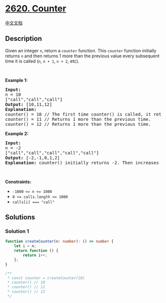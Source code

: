 # [2620. Counter](https://leetcode.com/problems/counter)

[中文文档](/solution/2600-2699/2620.Counter/README.md)

## Description

<p>Given an integer&nbsp;<code>n</code>,&nbsp;return a <code>counter</code> function. This <code>counter</code> function initially returns&nbsp;<code>n</code>&nbsp;and then returns 1 more than the previous value every subsequent time it is called (<code>n</code>, <code>n + 1</code>, <code>n + 2</code>, etc).</p>

<p>&nbsp;</p>
<p><strong class="example">Example 1:</strong></p>

<pre>
<strong>Input:</strong> 
n = 10 
[&quot;call&quot;,&quot;call&quot;,&quot;call&quot;]
<strong>Output:</strong> [10,11,12]
<strong>Explanation: 
</strong>counter() = 10 // The first time counter() is called, it returns n.
counter() = 11 // Returns 1 more than the previous time.
counter() = 12 // Returns 1 more than the previous time.
</pre>

<p><strong class="example">Example 2:</strong></p>

<pre>
<strong>Input:</strong> 
n = -2
[&quot;call&quot;,&quot;call&quot;,&quot;call&quot;,&quot;call&quot;,&quot;call&quot;]
<strong>Output:</strong> [-2,-1,0,1,2]
<strong>Explanation:</strong> counter() initially returns -2. Then increases after each sebsequent call.
</pre>

<p>&nbsp;</p>
<p><strong>Constraints:</strong></p>

<ul>
	<li><code>-1000<sup>&nbsp;</sup>&lt;= n &lt;= 1000</code></li>
	<li><code>0 &lt;= calls.length &lt;= 1000</code></li>
	<li><code>calls[i] === &quot;call&quot;</code></li>
</ul>

## Solutions

### Solution 1

<!-- tabs:start -->

```ts
function createCounter(n: number): () => number {
    let i = n;
    return function () {
        return i++;
    };
}

/**
 * const counter = createCounter(10)
 * counter() // 10
 * counter() // 11
 * counter() // 12
 */
```

<!-- tabs:end -->

<!-- end -->
